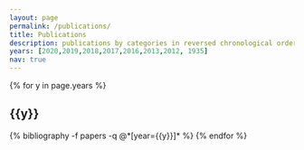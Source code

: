 ```yaml
---
layout: page
permalink: /publications/
title: Publications
description: publications by categories in reversed chronological order.
years: [2020,2019,2018,2017,2016,2013,2012, 1935]
nav: true
---
```


<div class="publications">

{% for y in page.years %}
  <h2 class="year">{{y}}</h2>
  {% bibliography -f papers -q @*[year={{y}}]* %}
{% endfor %}

</div>
